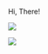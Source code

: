 Hi, There!

![](https://github-readme-stats.vercel.app/api?username=sungha)

![](https://hits.seeyoufarm.com/api/count/incr/badge.svg?url=https%3A%2F%2Fgithub.com%2Fsungha)
